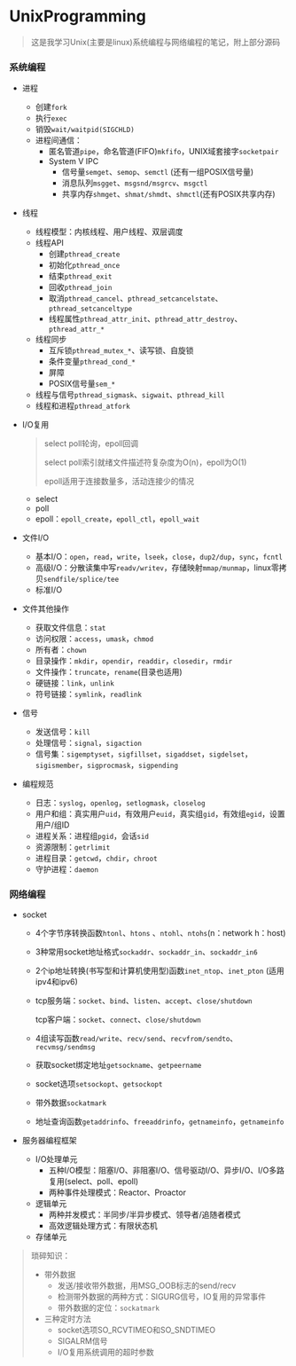 # UnixProgramming

> 这是我学习Unix(主要是linux)系统编程与网络编程的笔记，附上部分源码

### 系统编程

* 进程
  
  * 创建`fork`
  * 执行`exec`
  * 销毁`wait/waitpid(SIGCHLD)`
  * 进程间通信：
    * 匿名管道`pipe`，命名管道(FIFO)`mkfifo`，UNIX域套接字`socketpair`
    * System V IPC
      * 信号量`semget`、`semop`、`semctl` (还有一组POSIX信号量)
      * 消息队列`msgget`、`msgsnd/msgrcv`、`msgctl`
      * 共享内存`shmget`、`shmat/shmdt`、`shmctl`(还有POSIX共享内存)
  
* 线程

  * 线程模型：内核线程、用户线程、双层调度
  * 线程API
    * 创建`pthread_create`
    * 初始化`pthread_once`
    * 结束`pthread_exit`
    * 回收`pthread_join`
    * 取消`pthread_cancel`、`pthread_setcancelstate`、`pthread_setcanceltype`
    * 线程属性`pthread_attr_init`、`pthread_attr_destroy`、`pthread_attr_*`
  * 线程同步
    * 互斥锁`pthread_mutex_*`、读写锁、自旋锁
    * 条件变量`pthread_cond_*`
    * 屏障
    * POSIX信号量`sem_*`
  * 线程与信号`pthread_sigmask`、`sigwait`、`pthread_kill`
  * 线程和进程`pthread_atfork`

* I/O复用
  
  > select poll轮询，epoll回调
  >
  > select poll索引就绪文件描述符复杂度为O(n)，epoll为O(1)
  >
  > epoll适用于连接数量多，活动连接少的情况
  
  * select
  * poll
  * epoll：`epoll_create`，`epoll_ctl`，`epoll_wait`
  
* 文件I/O
  * 基本I/O：`open`，`read`，`write`，`lseek`，`close`，`dup2/dup`，`sync`，`fcntl`
  * 高级I/O：分散读集中写`readv/writev`，存储映射`mmap/munmap`，linux零拷贝`sendfile/splice/tee`
  * 标准I/O
  
* 文件其他操作
  * 获取文件信息：`stat`
  * 访问权限：`access`，`umask`，`chmod`
  * 所有者：`chown`
  * 目录操作：`mkdir`，`opendir`，`readdir`，`closedir`，`rmdir`
  * 文件操作：`truncate`，`rename`(目录也适用)
  * 硬链接：`link`，`unlink`
  * 符号链接：`symlink`，`readlink`
  
* 信号

  * 发送信号：`kill`
  * 处理信号：`signal`，`sigaction`
  * 信号集：`sigemptyset`，`sigfillset`，`sigaddset`，`sigdelset`，`sigismember`，`sigprocmask`，`sigpending`

* 编程规范
  * 日志：`syslog`，`openlog`，`setlogmask`，`closelog`
  * 用户和组：真实用户`uid`，有效用户`euid`，真实组`gid`，有效组`egid`，设置用户/组ID
  * 进程关系：进程组`pgid`，会话`sid`
  * 资源限制：`getrlimit`
  * 进程目录：`getcwd`，`chdir`，`chroot`
  * 守护进程：`daemon`

### 网络编程

* socket
  * 4个字节序转换函数`htonl`、`htons` 、`ntohl`、`ntohs`(n：network     h：host)

  * 3种常用socket地址格式`sockaddr`、`sockaddr_in`、`sockaddr_in6`

  * 2个ip地址转换(书写型和计算机使用型)函数`inet_ntop`、`inet_pton` (适用ipv4和ipv6)

  * tcp服务端：`socket`、`bind`、`listen`、`accept`、`close/shutdown`

    tcp客户端：`socket`、`connect`、`close/shutdown`

  * 4组读写函数`read/write`、`recv/send`、`recvfrom/sendto`、`recvmsg/sendmsg`

  * 获取socket绑定地址`getsockname`、`getpeername`

  * socket选项`setsockopt`、`getsockopt`

  * 带外数据`sockatmark`

  * 地址查询函数`getaddrinfo`、`freeaddrinfo`，`getnameinfo`，`getnameinfo`
  
* 服务器编程框架

  * I/O处理单元
    * 五种I/O模型：阻塞I/O、非阻塞I/O、信号驱动I/O、异步I/O、I/O多路复用(select、poll、epoll)
    * 两种事件处理模式：Reactor、Proactor
  * 逻辑单元
    * 两种并发模式：半同步/半异步模式、领导者/追随者模式
    * 高效逻辑处理方式：有限状态机
  * 存储单元

> 琐碎知识：
>
> * 带外数据
>   * 发送/接收带外数据，用MSG_OOB标志的send/recv
>   * 检测带外数据的两种方式：SIGURG信号，IO复用的异常事件
>   * 带外数据的定位：`sockatmark`
> * 三种定时方法
>   * socket选项SO_RCVTIMEO和SO_SNDTIMEO
>   * SIGALRM信号
>   * I/O复用系统调用的超时参数